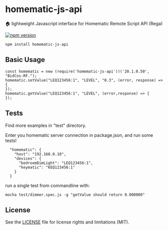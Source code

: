 # homematic-js-api
:house: lightweight Javascript interface for Homematic Remote Script API (Rega)

[![npm version](https://badge.fury.io/js/homematic-js-api.svg)](https://badge.fury.io/js/homematic-js-api)

```
npm install homematic-js-api
```

## Basic Usage
```
const homematic = new (require('homematic-js-api'))('20.1.0.50', "BidCos-RF.");
homematic.setValue("LEQ123456:1", "LEVEL", "0.3", (error, response) => {
});
homematic.getValue("LEQ123456:1", "LEVEL", (error,response) => {
});
```

## Tests
Find more examples in "test" directory.

Enter you homematic server connection in package.json, and run some tests!
```
  "homematic": {
    "host": "192.168.0.10",
    "devices": {
      "bedroomDimLight": "LEQ123456:1",
      "keymatic": "KEQ123456:1"
    }
  }
```

run a single test from commandline with:
```
mocha test/dimmer.spec.js -g "getValue should return 0.000000"
```

## License
See the [LICENSE](LICENSE.md) file for license rights and limitations (MIT).
